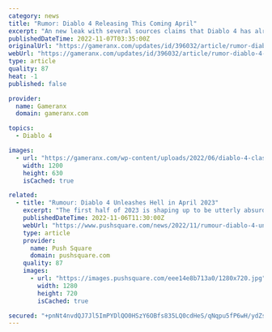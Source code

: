```yaml
---
category: news
title: "Rumor: Diablo 4 Releasing This Coming April"
excerpt: "An new leak with several sources claims that Diablo 4 has already been pegged for release as soon as April of next year."
publishedDateTime: 2022-11-07T03:35:00Z
originalUrl: "https://gameranx.com/updates/id/396032/article/rumor-diablo-4-releasing-this-coming-april/"
webUrl: "https://gameranx.com/updates/id/396032/article/rumor-diablo-4-releasing-this-coming-april/"
type: article
quality: 87
heat: -1
published: false

provider:
  name: Gameranx
  domain: gameranx.com

topics:
  - Diablo 4

images:
  - url: "https://gameranx.com/wp-content/uploads/2022/06/diablo-4-classes.jpeg"
    width: 1200
    height: 630
    isCached: true

related:
  - title: "Rumour: Diablo 4 Unleashes Hell in April 2023"
    excerpt: "The first half of 2023 is shaping up to be utterly absurd for new games, by the way. It's genuinely one of the most impressive release schedules we've ever seen — or thereabouts. Throw Diablo 4 into ..."
    publishedDateTime: 2022-11-06T11:30:00Z
    webUrl: "https://www.pushsquare.com/news/2022/11/rumour-diablo-4-unleashes-hell-in-april-2023"
    type: article
    provider:
      name: Push Square
      domain: pushsquare.com
    quality: 87
    images:
      - url: "https://images.pushsquare.com/eee14e8b713a0/1280x720.jpg"
        width: 1280
        height: 720
        isCached: true

secured: "+pnNt4nvdQJ7Jl5ImPYDlQO0HSzY6OBfs835LQ0cdHeS/qNqpu5fP6wH/ydZsYp6yB/XOY7YNGajsczTIdpBHb0U01FnS0XM2qM1RtehbILkyENR2q9ngRRGcAKiqzieWKWIWZW7yJmo7pmXOniljVierO6ysodibQHuQKh909Fsd8vQ4gSneV9Fj3fF+pzvryGCmv9sTNcK8GIz72LCQ8DV7S1xKcekM0e1UbSIr2E4t5g3a7AAmOval5HTSmL2aiIZ+TsHp77r923ThekuB2DcTgPJsUxVFzaxk5MUf/dr4GbniUIpSaVG/F2Ac/AuFo3iCGF4M7ZHFMZfgEzfHpu8z6xe2z38Z214BB7IACM=;Gk9k3qSwfft9OPN8IwQDjA=="
---
```


